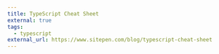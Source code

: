 ```yaml
---
title: TypeScript Cheat Sheet
external: true
tags:
  - typescript
external_url: https://www.sitepen.com/blog/typescript-cheat-sheet
---
```

